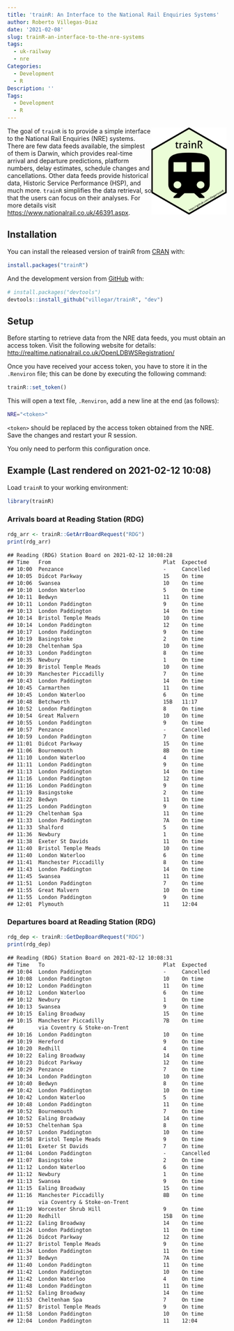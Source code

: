 ```yaml
---
title: 'trainR: An Interface to the National Rail Enquiries Systems'
author: Roberto Villegas-Diaz
date: '2021-02-08'
slug: trainR-an-interface-to-the-nre-systems
tags:
  - uk-railway
  - nre
Categories:
  - Development
  - R
Description: ''
Tags:
  - Development
  - R
---
```


<img src="https://raw.githubusercontent.com/villegar/trainR/main/inst/images/logo.png" alt="logo" align="right" height=200px/>

The goal of `trainR` is to provide a simple interface to the 
National Rail Enquiries (NRE) systems. There are few data feeds 
available, the simplest of them is Darwin, which provides real-time 
arrival and departure predictions, platform numbers, delay estimates, 
schedule changes and cancellations. Other data feeds provide historical 
data, Historic Service Performance (HSP), and much more. `trainR` 
simplifies the data retrieval, so that the users can focus on their 
analyses. For more details visit 
https://www.nationalrail.co.uk/46391.aspx.

## Installation

You can install the released version of trainR from [CRAN](https://CRAN.R-project.org) with:

``` r
install.packages("trainR")
```

And the development version from [GitHub](https://github.com/) with:

``` r
# install.packages("devtools")
devtools::install_github("villegar/trainR", "dev")
```

## Setup
Before starting to retrieve data from the NRE data feeds, you must obtain an access token. 
Visit the following website for details: http://realtime.nationalrail.co.uk/OpenLDBWSRegistration/

Once you have received your access token, you have to store it in the `.Renviron` file; this can be 
done by executing the following command:


```r
trainR::set_token()
```

This will open a text file, `.Renviron`, add a new line at the end (as follows):

```bash
NRE="<token>"
```

`<token>` should be replaced by the access token obtained from the NRE. Save the changes and restart 
your R session.

You only need to perform this configuration once.

## Example (Last rendered on 2021-02-12 10:08)

Load `trainR` to your working environment:

```r
library(trainR)
```

### Arrivals board at Reading Station (RDG)


```r
rdg_arr <- trainR::GetArrBoardRequest("RDG")
print(rdg_arr)
```

```
## Reading (RDG) Station Board on 2021-02-12 10:08:28
## Time   From                                    Plat  Expected
## 10:00  Penzance                                -     Cancelled
## 10:05  Didcot Parkway                          15    On time
## 10:06  Swansea                                 10    On time
## 10:10  London Waterloo                         5     On time
## 10:11  Bedwyn                                  11    On time
## 10:11  London Paddington                       9     On time
## 10:13  London Paddington                       14    On time
## 10:14  Bristol Temple Meads                    10    On time
## 10:14  London Paddington                       12    On time
## 10:17  London Paddington                       9     On time
## 10:19  Basingstoke                             2     On time
## 10:28  Cheltenham Spa                          10    On time
## 10:33  London Paddington                       8     On time
## 10:35  Newbury                                 1     On time
## 10:39  Bristol Temple Meads                    10    On time
## 10:39  Manchester Piccadilly                   7     On time
## 10:43  London Paddington                       14    On time
## 10:45  Carmarthen                              11    On time
## 10:45  London Waterloo                         6     On time
## 10:48  Betchworth                              15B   11:17
## 10:52  London Paddington                       8     On time
## 10:54  Great Malvern                           10    On time
## 10:55  London Paddington                       9     On time
## 10:57  Penzance                                -     Cancelled
## 10:59  London Paddington                       7     On time
## 11:01  Didcot Parkway                          15    On time
## 11:06  Bournemouth                             8B    On time
## 11:10  London Waterloo                         4     On time
## 11:11  London Paddington                       9     On time
## 11:13  London Paddington                       14    On time
## 11:16  London Paddington                       12    On time
## 11:16  London Paddington                       9     On time
## 11:19  Basingstoke                             2     On time
## 11:22  Bedwyn                                  11    On time
## 11:25  London Paddington                       9     On time
## 11:29  Cheltenham Spa                          11    On time
## 11:33  London Paddington                       7A    On time
## 11:33  Shalford                                5     On time
## 11:36  Newbury                                 1     On time
## 11:38  Exeter St Davids                        11    On time
## 11:40  Bristol Temple Meads                    10    On time
## 11:40  London Waterloo                         6     On time
## 11:41  Manchester Piccadilly                   8     On time
## 11:43  London Paddington                       14    On time
## 11:45  Swansea                                 11    On time
## 11:51  London Paddington                       7     On time
## 11:55  Great Malvern                           10    On time
## 11:55  London Paddington                       9     On time
## 12:01  Plymouth                                11    12:04
```

### Departures board at Reading Station (RDG)


```r
rdg_dep <- trainR::GetDepBoardRequest("RDG")
print(rdg_dep)
```

```
## Reading (RDG) Station Board on 2021-02-12 10:08:31
## Time   To                                      Plat  Expected
## 10:04  London Paddington                       -     Cancelled
## 10:08  London Paddington                       10    On time
## 10:12  London Paddington                       11    On time
## 10:12  London Waterloo                         6     On time
## 10:12  Newbury                                 1     On time
## 10:13  Swansea                                 9     On time
## 10:15  Ealing Broadway                         15    On time
## 10:15  Manchester Piccadilly                   7B    On time
##        via Coventry & Stoke-on-Trent           
## 10:16  London Paddington                       10    On time
## 10:19  Hereford                                9     On time
## 10:20  Redhill                                 4     On time
## 10:22  Ealing Broadway                         14    On time
## 10:23  Didcot Parkway                          12    On time
## 10:29  Penzance                                7     On time
## 10:34  London Paddington                       10    On time
## 10:40  Bedwyn                                  8     On time
## 10:42  London Paddington                       10    On time
## 10:42  London Waterloo                         5     On time
## 10:48  London Paddington                       11    On time
## 10:52  Bournemouth                             7     On time
## 10:52  Ealing Broadway                         14    On time
## 10:53  Cheltenham Spa                          8     On time
## 10:57  London Paddington                       10    On time
## 10:58  Bristol Temple Meads                    9     On time
## 11:01  Exeter St Davids                        7     On time
## 11:04  London Paddington                       -     Cancelled
## 11:07  Basingstoke                             2     On time
## 11:12  London Waterloo                         6     On time
## 11:12  Newbury                                 1     On time
## 11:13  Swansea                                 9     On time
## 11:15  Ealing Broadway                         15    On time
## 11:16  Manchester Piccadilly                   8B    On time
##        via Coventry & Stoke-on-Trent           
## 11:19  Worcester Shrub Hill                    9     On time
## 11:20  Redhill                                 15B   On time
## 11:22  Ealing Broadway                         14    On time
## 11:24  London Paddington                       11    On time
## 11:26  Didcot Parkway                          12    On time
## 11:27  Bristol Temple Meads                    9     On time
## 11:34  London Paddington                       11    On time
## 11:37  Bedwyn                                  7A    On time
## 11:40  London Paddington                       11    On time
## 11:42  London Paddington                       10    On time
## 11:42  London Waterloo                         4     On time
## 11:48  London Paddington                       11    On time
## 11:52  Ealing Broadway                         14    On time
## 11:53  Cheltenham Spa                          7     On time
## 11:57  Bristol Temple Meads                    9     On time
## 11:58  London Paddington                       10    On time
## 12:04  London Paddington                       11    12:04
```
